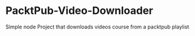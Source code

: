 # PacktPub-Video-Downloader
Simple node Project that downloads videos course from a packtpub playlist
